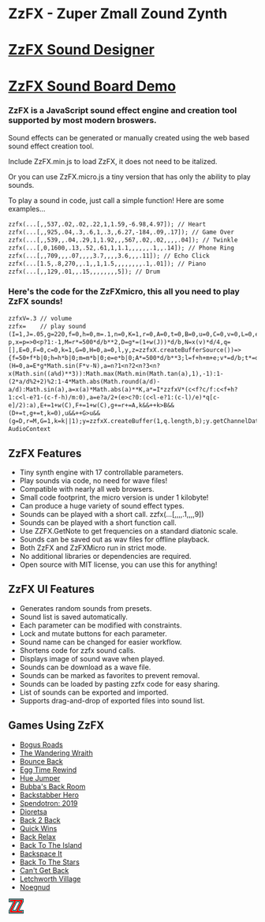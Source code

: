 # ZzFX - Zuper Zmall Zound Zynth

# [ZzFX Sound Designer](https://zzfx.3d2k.com)
# [ZzFX Sound Board Demo](https://codepen.io/KilledByAPixel/pen/BaowKzv)

### ZzFX is a JavaScript sound effect engine and creation tool supported by most modern broswers.

Sound effects can be generated or manually created using the web based sound effect creation tool.

Include ZzFX.min.js to load ZzFX, it does not need to be italized.

Or you can use ZzFX.micro.js a tiny version that has only the ability to play sounds.

To play a sound in code, just call a simple function! Here are some examples...

```
zzfx(...[,,537,.02,.02,.22,1,1.59,-6.98,4.97]); // Heart
zzfx(...[,,925,.04,.3,.6,1,.3,,6.27,-184,.09,.17]); // Game Over
zzfx(...[,,539,,.04,.29,1,1.92,,,567,.02,.02,,,,.04]); // Twinkle
zzfx(...[,0,1600,.13,.52,.61,1,1.1,,,,,,.1,,.14]); // Phone Ring
zzfx(...[,,709,,,.07,,,,3.7,,,,3.6,,,.11]); // Echo Click
zzfx(...[1.5,.8,270,,.1,,1,1.5,,,,,,,,.1,.01]); // Piano
zzfx(...[,,129,.01,,.15,,,,,,,,5]); // Drum
```

### Here's the code for the ZzFXmicro, this all you need to play ZzFX sounds!

```
zzfxV=.3 // volume
zzfx=    // play sound
(I=1,J=.05,g=220,f=0,h=0,m=.1,n=0,K=1,r=0,A=0,t=0,B=0,u=0,C=0,v=0,L=0,e=0,d=2*Math.PI,b=44100,w=p=>2*p*Math.random()-p,x=p=>0<p?1:-1,M=r*=500*d/b**2,D=g*=(1+w(J))*d/b,N=x(v)*d/4,q=[],E=0,F=0,c=0,k=1,G=0,H=0,a=0,l,y,z=zzfxX.createBufferSource())=>{f=50+f*b|0;h=h*b|0;m=m*b|0;e=e*b|0;A*=500*d/b**3;l=f+h+m+e;v*=d/b;t*=d/b;B*=b;for(u*=b;c<l;q[c++]=a)++H>100*L&&(H=0,a=E*g*Math.sin(F*v-N),a=n?1<n?2<n?3<n?x(Math.sin((a%d)**3)):Math.max(Math.min(Math.tan(a),1),-1):1-(2*a/d%2+2)%2:1-4*Math.abs(Math.round(a/d)-a/d):Math.sin(a),a=x(a)*Math.abs(a)**K,a*=I*zzfxV*(c<f?c/f:c<f+h?1:c<l-e?1-(c-f-h)/m:0),a=e?a/2+(e>c?0:(c<l-e?1:(c-l)/e)*q[c-e]/2):a),E+=1+w(C),F+=1+w(C),g+=r+=A,k&&++k>B&&(D+=t,g+=t,k=0),u&&++G>u&&(g=D,r=M,G=1,k=k||1);y=zzfxX.createBuffer(1,q.length,b);y.getChannelData(0).set(q);z.buffer=y;z.connect(zzfxX.destination);z.start()};zzfxX=new AudioContext
```

## ZzFX Features

- Tiny synth engine with 17 controllable parameters.
- Play sounds via code, no need for wave files!
- Compatible with nearly all web browsers.
- Small code footprint, the micro version is under 1 kilobyte!
- Can produce a huge variety of sound effect types.
- Sounds can be played with a short call. zzfx(...[,,,,.1,,,,9])
- Sounds can be played with a short function call.
- Use ZZFX.GetNote to get frequencies on a standard diatonic scale.
- Sounds can be saved out as wav files for offline playback.
- Both ZzFX and ZzFXMicro run in strict mode.
- No additional libraries or dependencies are required.
- Open source with MIT license, you can use this for anything!

## ZzFX UI Features

- Generates random sounds from presets.
- Sound list is saved automatically.
- Each parameter can be modified with constraints.
- Lock and mutate buttons for each parameter.
- Sound name can be changed for easier workflow.
- Shortens code for zzfx sound calls.
- Displays image of sound wave when played.
- Sounds can be download as a wave file.
- Sounds can be marked as favorites to prevent removal.
- Sounds can be loaded by pasting zzfx code for easy sharing.
- List of sounds can be exported and imported.
- Supports drag-and-drop of exported files into sound list.

## Games Using ZzFX

- [Bogus Roads](https://www.newgrounds.com/portal/view/747570)
- [The Wandering Wraith](https://js13kgames.com/entries/the-wandering-wraith)
- [Bounce Back](https://js13kgames.com/entries/bounce-back)
- [Egg Time Rewind](https://killedbyapixel.itch.io/egg-time)
- [Hue Jumper](https://killedbyapixel.itch.io/hue-jumper)
- [Bubba's Back Room](https://js13kgames.com/entries/bubbas-back-room)
- [Backstabber Hero](https://js13kgames.com/entries/backstabber-hero)
- [Spendotron: 2019](https://killedbyapixel.itch.io/currency-wars)
- [Dioretsa](https://js13kgames.com/entries/20461-dioretsa)
- [Back 2 Back](https://js13kgames.com/entries/back-2-back)
- [Quick Wins](https://js13kgames.com/entries/quick-wins)
- [Back Relax](http://js13kgames.com/entries/back-relax)
- [Back To The Island](https://js13kgames.com/entries/back-to-the-island)
- [Backspace It](http://js13kgames.com/entries/backspace-it)
- [Back To The Stars](https://js13kgames.com/entries/back-to-the-stars)
- [Can't Get Back](https://js13kgames.com/entries/cant-get-back)
- [Letchworth Village](https://js13kgames.com/entries/letchworth-village)
- [Noegnud](https://js13kgames.com/entries/noegnud)

![ZzFX Image](/favicon.png) 
